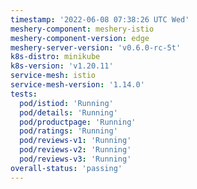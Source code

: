 ```yaml
---
timestamp: '2022-06-08 07:38:26 UTC Wed'
meshery-component: meshery-istio
meshery-component-version: edge
meshery-server-version: 'v0.6.0-rc-5t'
k8s-distro: minikube
k8s-version: 'v1.20.11'
service-mesh: istio
service-mesh-version: '1.14.0'
tests:
  pod/istiod: 'Running'
  pod/details: 'Running'
  pod/productpage: 'Running'
  pod/ratings: 'Running'
  pod/reviews-v1: 'Running'
  pod/reviews-v2: 'Running'
  pod/reviews-v3: 'Running'
overall-status: 'passing'
---
```

